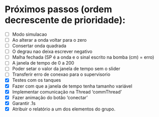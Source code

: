 # Próximos passos (ordem decrescente de prioridade):
- [ ] Modo simulacao
- [ ] Ao alterar a onda voltar para o zero
- [ ] Consertar onda quadrada
- [ ] O degrau nao deixa escrever negativo
- [ ] Malha fechada (SP é a onda e o sinal escrito na bomba (cm) = erro)
- [ ] A janela de tempo de 0 a 200
- [ ] Poder setar o valor da janela de tempo sem o slider
- [ ] Transferir erro de conexao para o supervisorio
- [x] Testes com os tanques
- [x] Fazer com que a janela de tempo tenha tamanho variável
- [x] Implementar comunicação na Thread ‘commThread’
- [x] Fazer animação do botão ‘conectar’
- [x] Garantir .1s
- [x] Atribuir o relatório a um dos elementos do grupo.
